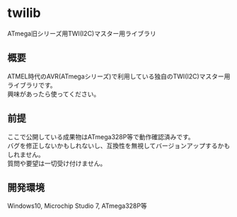 # twilib
ATmega旧シリーズ用TWI(I2C)マスター用ライブラリ

## 概要
ATMEL時代のAVR(ATmegaシリーズ)で利用している独自のTWI(I2C)マスター用ライブラリです。  
興味があったら使ってください。

## 前提
ここで公開している成果物はATmega328P等で動作確認済みです。  
バグを修正しないかもしれないし、互換性を無視してバージョンアップするかもしれません。  
質問や要望は一切受け付けません。  

## 開発環境
Windows10, Microchip Studio 7, ATmega328P等
